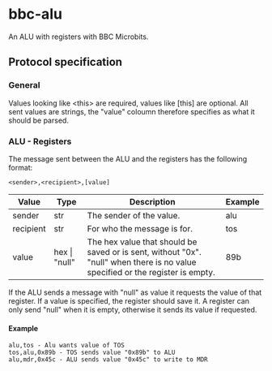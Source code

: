 # bbc-alu
An ALU with registers with BBC Microbits.


## Protocol specification
### General
Values looking like \<this\> are required, values like \[this\] are optional. All sent values are strings, the "value" coloumn therefore specifies as what it should be parsed.
### ALU - Registers
The message sent between the ALU and the registers has the following format:
```
<sender>,<recipient>,[value]
```
| Value     | Type | Description                                      | Example |
|-----------|------|--------------------------------------------------|---------|
| sender    | str  | The sender of the value.                         | alu     |
| recipient | str  | For who the message is for.                      | tos     |
| value     | hex \| "null"  | The hex value that should be saved or is sent, without "0x". "null" when there is no value specified or the register is empty. | 89b     |

If the ALU sends a message with "null" as value it requests the value of that register. If a value is specified, the register should save it. A register can only send "null" when it is empty, otherwise it sends its value if requested.  
#### Example
```
alu,tos - Alu wants value of TOS
tos,alu,0x89b - TOS sends value "0x89b" to ALU
alu,mdr,0x45c - ALU sends value "0x45c" to write to MDR
```